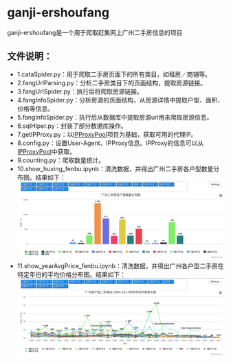 # ganji-ershoufang
ganji-ershoufang是一个用于爬取赶集网上广州二手房信息的项目

## 文件说明：
* 1.cataSpider.py：用于爬取二手房页面下的所有类目，如租房／商铺等。  
* 2.fangUrlParsing.py：分析二手房类目下的页面结构，提取房源链接。
* 3.fangUrlSpider.py：执行后将爬取房源链接。
* 4.fangInfoSpider.py：分析房源的页面结构，从房源详情中提取户型、面积、价格等信息。
* 5.fangInfoSpider.py：执行后从数据库中提取房源url用来爬取房源信息。
* 6.sqlHlper.py：封装了部分数据库操作。
* 7.getIPProxy.py：以[IPProxyPool](https://github.com/richardrw/IPProxyPool "IPProxyPool")项目为基础，获取可用的代理IP。
* 8.config.py：设置User-Agent、IPProxy信息。IPProxy的信息可以从[IPProxyPool](https://github.com/richardrw/IPProxyPool "IPProxyPool")中获取。
* 9.counting.py：爬取数量统计。
* 10.show_huxing_fenbu.ipynb：清洗数据，并得出广州二手房各户型数量分布图。结果如下：
![广州二手房各户型数量分布图](/huxing.png)
* 11.show_yearAvgPrice_fenbu.ipynb：清洗数据，并得出广州各户型二手房在特定年份的平均价格分布图。结果如下：
![广州各户型二手房在1990-2017年的平均价格分布图](/avgPrice.png)
